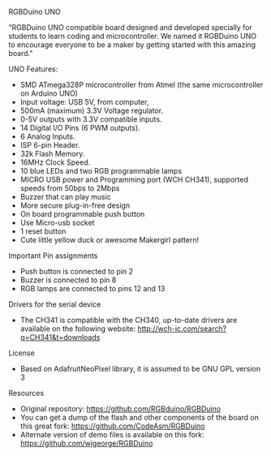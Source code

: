 RGBDuino UNO

"RGBDuino UNO compatible board designed and developed specially for students to learn coding and microcontroller. We named it RGBDuino UNO to encourage everyone to be a maker by getting started with this amazing board."

UNO Features:
- SMD ATmega328P microcontroller from Atmel (the same microcontroller on Arduino UNO)
- Input voltage: USB 5V, from computer,
- 500mA (maximum) 3.3V Voltage regulator.
- 0-5V outputs with 3.3V compatible inputs.
- 14 Digital I/O Pins (6 PWM outputs).
- 6 Analog Inputs.
- ISP 6-pin Header.
- 32k Flash Memory.
- 16MHz Clock Speed.
- 10 blue LEDs and two RGB programmable lamps
- MICRO USB power and Programming port (WCH CH341), supported speeds from 50bps to 2Mbps
- Buzzer that can play music
- More secure plug-in-free design
- On board programmable push button
- Use Micro-usb socket
- 1 reset button
- Cute little yellow duck or awesome Makergirl pattern!

Important Pin assignments
- Push button is connected to pin 2
- Buzzer is connected to pin 8
- RGB lamps are connected to pins 12 and 13

Drivers for the serial device
- The CH341 is compatible with the CH340, up-to-date drivers are available on the following website: http://wch-ic.com/search?q=CH341&t=downloads

License
- Based on AdafruitNeoPixel library, it is assumed to be GNU GPL version 3

Resources
- Original repository: https://github.com/RGBduino/RGBDuino
- You can get a dump of the flash and other components of the board on this great fork: https://github.com/CodeAsm/RGBDuino
- Alternate version of demo files is available on this fork: https://github.com/wjgeorge/RGBDuino

